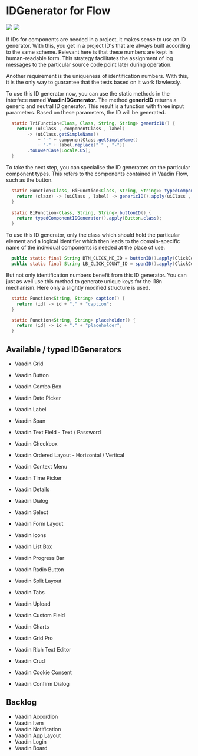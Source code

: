 # IDGenerator for Flow
[![](https://jitpack.io/v/vaadin-developer/id-generator-for-flow.svg)](https://jitpack.io/#vaadin-developer/id-generator-for-flow)
[![](https://jitci.com/gh/vaadin-developer/id-generator-for-flow/svg)](https://jitci.com/gh/vaadin-developer/id-generator-for-flow)


If IDs for components are needed in a project, it makes sense to use an ID generator. 
With this, you get in a project ID's that are always built according to the same scheme.
Relevant here is that these numbers are kept in human-readable form. 
This strategy facilitates the assignment of log messages to the particular source code point later during operation.

Another requirement is the uniqueness of identification numbers. 
With this, it is the only way to guarantee that the tests based on it work flawlessly.

To use this ID generator now, you can use the static methods in the interface named **VaadinIDGenerator**. 
The method **genericID** returns a generic and neutral ID generator. 
This result is a function with three input parameters. 
Based on these parameters, the ID will be generated.

```java
  static TriFunction<Class, Class, String, String> genericID() {
    return (uiClass , componentClass , label)
        -> (uiClass.getSimpleName()
            + "-" + componentClass.getSimpleName()
            + "-" + label.replace(" " , "-"))
        .toLowerCase(Locale.US);
  }
```

To take the next step, you can specialise the ID generators on the particular component types. 
This refers to the components contained in Vaadin Flow, such as the button.

```java
  static Function<Class, BiFunction<Class, String, String>> typedComponentIDGenerator() {
    return (clazz) -> (uiClass , label) -> genericID().apply(uiClass , clazz , label);
  }
  
  static BiFunction<Class, String, String> buttonID() {
    return typedComponentIDGenerator().apply(Button.class);
  }
```

To use this ID generator, only the class which should hold the 
particular element and a logical identifier which then leads to the 
domain-specific name of the individual components is needed at the place of use.

```java
  public static final String BTN_CLICK_ME_ID = buttonID().apply(ClickCounterWorkspace.class, "btn-click-me");
  public static final String LB_CLICK_COUNT_ID = spanID().apply(ClickCounterWorkspace.class, "lb-click-count");
```

But not only identification numbers benefit from this ID generator. 
You can just as well use this method to generate unique keys for the I18n mechanism. 
Here only a slightly modified structure is used.

```java
  static Function<String, String> caption() {
    return (id) -> id + "." + "caption";
  }

  static Function<String, String> placeholder() {
    return (id) -> id + "." + "placeholder";
  }
```

## Available / typed IDGenerators
* Vaadin Grid 
* Vaadin Button 
* Vaadin Combo Box
* Vaadin Date Picker
* Vaadin Label
* Vaadin Span
* Vaadin Text Field - Text / Password
* Vaadin Checkbox
* Vaadin Ordered Layout - Horizontal / Vertical
* Vaadin Context Menu
* Vaadin Time Picker
* Vaadin Details 
* Vaadin Dialog 
* Vaadin Select
* Vaadin Form Layout
* Vaadin Icons
* Vaadin List Box 
* Vaadin Progress Bar 
* Vaadin Radio Button
* Vaadin Split Layout
* Vaadin Tabs 
* Vaadin Upload 
* Vaadin Custom Field 

* Vaadin Charts 
* Vaadin Grid Pro 
* Vaadin Rich Text Editor 
* Vaadin Crud 
* Vaadin Cookie Consent 
* Vaadin Confirm Dialog 


## Backlog
* Vaadin Accordion
* Vaadin Item 
* Vaadin Notification 
* Vaadin App Layout 
* Vaadin Login 
* Vaadin Board 
